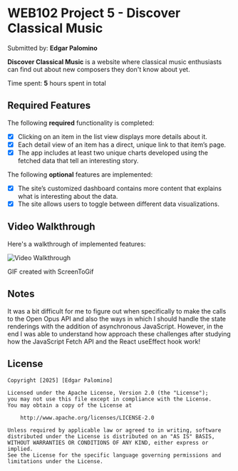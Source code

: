 # WEB102 Project 5 - Discover Classical Music

Submitted by: **Edgar Palomino**

**Discover Classical Music** is a website where classical music enthusiasts can find out about new composers they don't know about yet.

Time spent: **5** hours spent in total

## Required Features

The following **required** functionality is completed:

* [X] Clicking on an item in the list view displays more details about it.
* [X] Each detail view of an item has a direct, unique link to that item’s page.
* [X] The app includes at least two unique charts developed using the fetched data that tell an interesting story.

The following **optional** features are implemented:

* [X] The site’s customized dashboard contains more content that explains what is interesting about the data.
* [X] The site allows users to toggle between different data visualizations.

## Video Walkthrough

Here's a walkthrough of implemented features:

<img src='Animation.gif' title='Video Walkthrough' width='' alt='Video Walkthrough' />

GIF created with ScreenToGif

## Notes

It was a bit difficult for me to figure out when specifically to make the calls to the Open Opus API and also the ways in which I should handle the state renderings with the addition of asynchronous JavaScript. However, in the end I was able to understand how approach these challenges after studying how the JavaScript Fetch API and the React useEffect hook work!

## License

    Copyright [2025] [Edgar Palomino]

    Licensed under the Apache License, Version 2.0 (the "License");
    you may not use this file except in compliance with the License.
    You may obtain a copy of the License at

        http://www.apache.org/licenses/LICENSE-2.0

    Unless required by applicable law or agreed to in writing, software
    distributed under the License is distributed on an "AS IS" BASIS,
    WITHOUT WARRANTIES OR CONDITIONS OF ANY KIND, either express or implied.
    See the License for the specific language governing permissions and
    limitations under the License.
